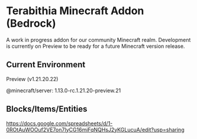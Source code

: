 
# Terabithia Minecraft Addon (Bedrock)

A work in progress addon for our community Minecraft realm. Development is currently on Preview to be ready for a future Minecraft version release.

## Current Environment
Preview (v1.21.20.22)

@minecraft/server: 1.13.0-rc.1.21.20-preview.21

## Blocks/Items/Entities
https://docs.google.com/spreadsheets/d/1-0ROtAuWOOuf2VE7on7IyCG16miFqNQHsJ2yKGLucuA/edit?usp=sharing
